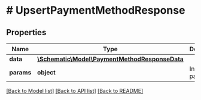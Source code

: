 # # UpsertPaymentMethodResponse

## Properties

Name | Type | Description | Notes
------------ | ------------- | ------------- | -------------
**data** | [**\Schematic\Model\PaymentMethodResponseData**](PaymentMethodResponseData.md) |  |
**params** | **object** | Input parameters |

[[Back to Model list]](../../README.md#models) [[Back to API list]](../../README.md#endpoints) [[Back to README]](../../README.md)
